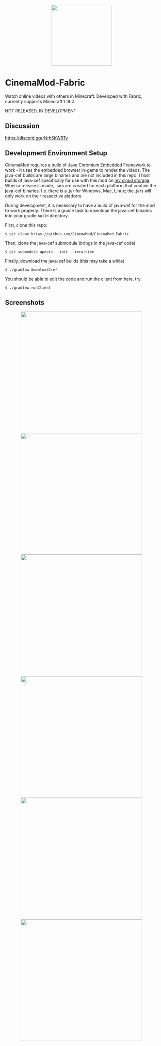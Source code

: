 <p align="center">
  <img src="https://user-images.githubusercontent.com/30220598/173697364-2bc49792-ad64-488a-99bf-9c28d7e91b6e.png" width="200px">
</p>

# CinemaMod-Fabric
Watch online videos with others in Minecraft. Developed with Fabric, currently supports Minecraft 1.18.2.

NOT RELEASED, IN DEVELOPMENT

## Discussion
https://discord.gg/rNrh5kW8Ty

## Development Environment Setup
CinemaMod requires a build of Java Chromium Embedded Framework to work - it uses the embedded browser in-game to render the videos. The java-cef builds are large binaries and are not included in this repo. I host builds of java-cef specifically for use with this mod on [my cloud storage](https://ewr1.vultrobjects.com/cinemamod-libraries/). When a release is made, .jars are created for each platform that contain the java-cef binaries. I.e. there is a .jar for Windows, Mac, Linux; the .jars will only work on their respective platform.

During development, it is necessary to have a build of java-cef for the mod to work properly. There is a gradle task to download the java-cef binaries into your gradle `build` directory.

First, clone this repo:
```
$ git clone https://github.com/CinemaMod/CinemaMod-Fabric
```

Then, clone the java-cef submodule (brings in the java-cef code)
```
$ git submodule update --init --recursive
```

Finally, download the java-cef builds (this may take a while)
```
$ ./gradlew downloadJcef
```

You should be able to edit the code and run the client from here, try
```
$ ./gradlew runClient
```

## Screenshots
<p align="center">
  <img src="https://user-images.githubusercontent.com/30220598/173701573-0106d561-d70a-483c-bc35-b2bb0236459d.jpg" width="400px">
  <img src="https://user-images.githubusercontent.com/30220598/173701578-a168513c-c4d8-4a18-b83b-86f8592eb28b.jpg" width="400px">
  <img src="https://user-images.githubusercontent.com/30220598/173701585-72fa00e4-5905-4d2d-9165-1f9bd79c0778.jpg" width="400px">
  <img src="https://user-images.githubusercontent.com/30220598/173701589-b093e08b-7568-465e-87c3-14574d645c1f.jpg" width="400px">
  <img src="https://user-images.githubusercontent.com/30220598/173701595-76db736e-4aab-4e0f-8272-e50de0a4d871.jpg" width="400px">
  <img src="https://user-images.githubusercontent.com/30220598/173701601-12ca7059-6c65-4fbc-97ed-1b60a2edee32.jpg" width="400px">
</p>
